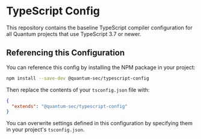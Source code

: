# TypeScript Config

This repository contains the baseline TypeScript compiler configuration for all Quantum projects
that use TypeScript 3.7 or newer.

## Referencing this Configuration

You can reference this config by installing the NPM package in your project:

```bash
npm install --save-dev @quantum-sec/typescript-config
```

Then replace the contents of your `tsconfig.json` file with:

```json
{
  "extends": "@quantum-sec/typescript-config"
}
```

You can overwrite settings defined in this configuration by specifying them in your project's `tsconfig.json`.
